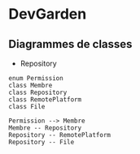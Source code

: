 # DevGarden

## Diagrammes de classes

- Repository

```plantuml
enum Permission
class Membre
class Repository
class RemotePlatform
class File

Permission --> Membre
Membre -- Repository
Repository -- RemotePlatform
Repository -- File

```
